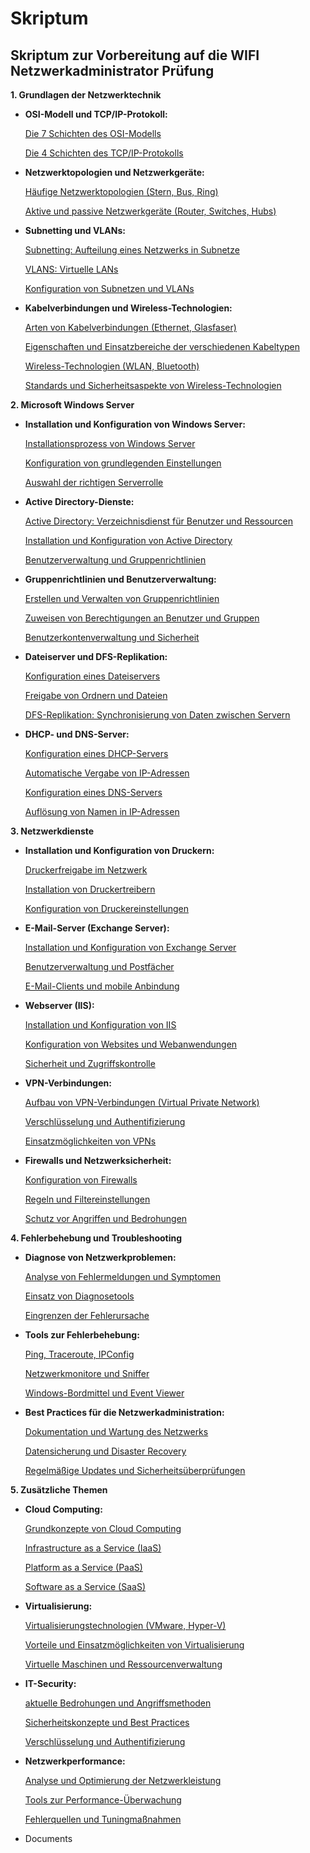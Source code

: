 # Skriptum

## **Skriptum zur Vorbereitung auf die WIFI Netzwerkadministrator Prüfung**

**1. Grundlagen der Netzwerktechnik**

- **OSI-Modell und TCP/IP-Protokoll:**
    
    [Die 7 Schichten des OSI-Modells](https://www.notion.so/Die-7-Schichten-des-OSI-Modells-6aca7a7359b341a486fe18c37e3f3d0b?pvs=21)
    
    [Die 4 Schichten des TCP/IP-Protokolls](https://www.notion.so/Die-4-Schichten-des-TCP-IP-Protokolls-a144b01d7ea84be7a7c07915476ee4c2?pvs=21)
    
- **Netzwerktopologien und Netzwerkgeräte:**
    
    [Häufige Netzwerktopologien (Stern, Bus, Ring)](https://www.notion.so/H-ufige-Netzwerktopologien-Stern-Bus-Ring-733835731c524daf8a05636b911265f0?pvs=21)
    
    [Aktive und passive Netzwerkgeräte (Router, Switches, Hubs)](https://www.notion.so/Aktive-und-passive-Netzwerkger-te-Router-Switches-Hubs-b8ab0e971493497281448cc7b20745fd?pvs=21)
    
- **Subnetting und VLANs:**
    
    [Subnetting: Aufteilung eines Netzwerks in Subnetze](https://www.notion.so/Subnetting-Aufteilung-eines-Netzwerks-in-Subnetze-3b0a374a38df4d6daf2bc554c68108e6?pvs=21)
    
    [VLANS: Virtuelle LANs](https://www.notion.so/VLANS-Virtuelle-LANs-f7c5b9b0316e434cb83d837f894bade1?pvs=21)
    
    [Konfiguration von Subnetzen und VLANs](https://www.notion.so/Konfiguration-von-Subnetzen-und-VLANs-cf85e5aecf3b47dab0899dbf7524f9ff?pvs=21)
    
- **Kabelverbindungen und Wireless-Technologien:**
    
    [Arten von Kabelverbindungen (Ethernet, Glasfaser)](https://www.notion.so/Arten-von-Kabelverbindungen-Ethernet-Glasfaser-5f2e1d2a779c47d5ba2cb4081fdf2fd9?pvs=21)
    
    [Eigenschaften und Einsatzbereiche der verschiedenen Kabeltypen](https://www.notion.so/Eigenschaften-und-Einsatzbereiche-der-verschiedenen-Kabeltypen-12a348735b944f1eb92179e165160851?pvs=21)
    
    [Wireless-Technologien (WLAN, Bluetooth)](https://www.notion.so/Wireless-Technologien-WLAN-Bluetooth-7d2d154fde94437eb7518c3f77ba2572?pvs=21)
    
    [Standards und Sicherheitsaspekte von Wireless-Technologien](https://www.notion.so/Standards-und-Sicherheitsaspekte-von-Wireless-Technologien-4dd2f0d3ad4c4c65a4cdc3c36eed4ac2?pvs=21)
    

**2. Microsoft Windows Server**

- **Installation und Konfiguration von Windows Server:**
    
    [Installationsprozess von Windows Server](https://www.notion.so/Installationsprozess-von-Windows-Server-97c3be9e0fff411ca9cd4f25b6e79d8b?pvs=21)
    
    [Konfiguration von grundlegenden Einstellungen](https://www.notion.so/Konfiguration-von-grundlegenden-Einstellungen-8073f5eb4ce649b799a692a60d3acb2a?pvs=21)
    
    [Auswahl der richtigen Serverrolle](https://www.notion.so/Auswahl-der-richtigen-Serverrolle-d23d584aaef340e782132e2e560aade3?pvs=21)
    
- **Active Directory-Dienste:**
    
    [Active Directory: Verzeichnisdienst für Benutzer und Ressourcen](https://www.notion.so/Active-Directory-Verzeichnisdienst-f-r-Benutzer-und-Ressourcen-dfdc9e1d888f4af49323c0a31e3e120f?pvs=21)
    
    [Installation und Konfiguration von Active Directory](https://www.notion.so/Installation-und-Konfiguration-von-Active-Directory-c28fdc85cc364e68b708130b09a38271?pvs=21)
    
    [Benutzerverwaltung und Gruppenrichtlinien](https://www.notion.so/Benutzerverwaltung-und-Gruppenrichtlinien-1aae873d90c64b0389ca66298359da95?pvs=21)
    
- **Gruppenrichtlinien und Benutzerverwaltung:**
    
    [Erstellen und Verwalten von Gruppenrichtlinien](https://www.notion.so/Erstellen-und-Verwalten-von-Gruppenrichtlinien-541feb0eb0904b6a973f1a768a8ebe34?pvs=21)
    
    [Zuweisen von Berechtigungen an Benutzer und Gruppen](https://www.notion.so/Zuweisen-von-Berechtigungen-an-Benutzer-und-Gruppen-123099ee1be84440a684b3377df7f830?pvs=21)
    
    [Benutzerkontenverwaltung und Sicherheit](https://www.notion.so/Benutzerkontenverwaltung-und-Sicherheit-d7d0c5af657646a9a8b78a352d57f0ea?pvs=21)
    
- **Dateiserver und DFS-Replikation:**
    
    [Konfiguration eines Dateiservers](https://www.notion.so/Konfiguration-eines-Dateiservers-b3aaa558fa584ff58d500a44ccdfd34c?pvs=21)
    
    [Freigabe von Ordnern und Dateien](https://www.notion.so/Freigabe-von-Ordnern-und-Dateien-b18a72f93aa84330a4fc55d0bf4c6a47?pvs=21)
    
    [DFS-Replikation: Synchronisierung von Daten zwischen Servern](https://www.notion.so/DFS-Replikation-Synchronisierung-von-Daten-zwischen-Servern-522251256398445abf4e3601a1c0a608?pvs=21)
    
- **DHCP- und DNS-Server:**
    
    [Konfiguration eines DHCP-Servers](https://www.notion.so/Konfiguration-eines-DHCP-Servers-de322886b19b40a293441d7c01f3dddc?pvs=21)
    
    [Automatische Vergabe von IP-Adressen](https://www.notion.so/Automatische-Vergabe-von-IP-Adressen-2ed8646316f54220b9e25d0a2292424e?pvs=21)
    
    [Konfiguration eines DNS-Servers](https://www.notion.so/Konfiguration-eines-DNS-Servers-0f0395d0c7324c9d9930651bced426b6?pvs=21)
    
    [Auflösung von Namen in IP-Adressen](https://www.notion.so/Aufl-sung-von-Namen-in-IP-Adressen-70d781b3544d4a898f9e3a7b06bc78c4?pvs=21)
    

**3. Netzwerkdienste**

- **Installation und Konfiguration von Druckern:**
    
    [Druckerfreigabe im Netzwerk](https://www.notion.so/Druckerfreigabe-im-Netzwerk-79e12bb4a13c4c769955251e6e0960da?pvs=21)
    
    [Installation von Druckertreibern](https://www.notion.so/Installation-von-Druckertreibern-0c1e7576c8244e08932f6de8e5edcfb9?pvs=21)
    
    [Konfiguration von Druckereinstellungen](https://www.notion.so/Konfiguration-von-Druckereinstellungen-db15b796c38644779d5bf354a8c8343d?pvs=21)
    
- **E-Mail-Server (Exchange Server):**
    
    [Installation und Konfiguration von Exchange Server](https://www.notion.so/Installation-und-Konfiguration-von-Exchange-Server-40ac764ebf274258812f9311d008a2e1?pvs=21)
    
    [Benutzerverwaltung und Postfächer](https://www.notion.so/Benutzerverwaltung-und-Postf-cher-233bde5aedbe43b5a7a4c8744018f20c?pvs=21)
    
    [E-Mail-Clients und mobile Anbindung](https://www.notion.so/E-Mail-Clients-und-mobile-Anbindung-52cb64ba6b234e948a9c5bf6028cc404?pvs=21)
    
- **Webserver (IIS):**
    
    [Installation und Konfiguration von IIS](https://www.notion.so/Installation-und-Konfiguration-von-IIS-15d91b0ab1754a4196ff0f3f61614c40?pvs=21)
    
    [Konfiguration von Websites und Webanwendungen](https://www.notion.so/Konfiguration-von-Websites-und-Webanwendungen-5a6fa160829a429bb2b7f4a161519f6f?pvs=21)
    
    [Sicherheit und Zugriffskontrolle](https://www.notion.so/Sicherheit-und-Zugriffskontrolle-0e21800ee67d40ffb053d1d4c7c6d128?pvs=21)
    
- **VPN-Verbindungen:**
    
    [Aufbau von VPN-Verbindungen (Virtual Private Network)](https://www.notion.so/Aufbau-von-VPN-Verbindungen-Virtual-Private-Network-27d051bbe13c4638a7f9e7086b4d5656?pvs=21)
    
    [Verschlüsselung und Authentifizierung](https://www.notion.so/Verschl-sselung-und-Authentifizierung-deba25e0f51a49ec938bccc1303cee12?pvs=21)
    
    [Einsatzmöglichkeiten von VPNs](https://www.notion.so/Einsatzm-glichkeiten-von-VPNs-1b88f279c81a468ea52d1f00eef75e35?pvs=21)
    
- **Firewalls und Netzwerksicherheit:**
    
    [Konfiguration von Firewalls](https://www.notion.so/Konfiguration-von-Firewalls-28b92caf2edd4ed8bb3e269a2a05b88c?pvs=21)
    
    [Regeln und Filtereinstellungen](https://www.notion.so/Regeln-und-Filtereinstellungen-b0a5b0cdf49a418bbdd8e9c8b4d2d822?pvs=21)
    
    [Schutz vor Angriffen und Bedrohungen](https://www.notion.so/Schutz-vor-Angriffen-und-Bedrohungen-2c78dc9071f64de0a542594fa77cd11e?pvs=21)
    

**4. Fehlerbehebung und Troubleshooting**

- **Diagnose von Netzwerkproblemen:**
    
    [Analyse von Fehlermeldungen und Symptomen](https://www.notion.so/Analyse-von-Fehlermeldungen-und-Symptomen-33a0c162915847f5ae6281166c1e422e?pvs=21)
    
    [Einsatz von Diagnosetools](https://www.notion.so/Einsatz-von-Diagnosetools-71ff22dfa96a446ebcc024bcedf100c1?pvs=21)
    
    [Eingrenzen der Fehlerursache](https://www.notion.so/Eingrenzen-der-Fehlerursache-8842de70ae5c4500a395e6f10ad808ed?pvs=21)
    
- **Tools zur Fehlerbehebung:**
    
    [Ping, Traceroute, IPConfig](https://www.notion.so/Ping-Traceroute-IPConfig-562eb461dd38433d9e0be6c6167acfe1?pvs=21)
    
    [Netzwerkmonitore und Sniffer](https://www.notion.so/Netzwerkmonitore-und-Sniffer-ed3d92af75ea4bd7a8f7e27c03b8ae6f?pvs=21)
    
    [Windows-Bordmittel und Event Viewer](https://www.notion.so/Windows-Bordmittel-und-Event-Viewer-6ec3193a253843bab3728ec491fb2e0b?pvs=21)
    
- **Best Practices für die Netzwerkadministration:**
    
    [Dokumentation und Wartung des Netzwerks](https://www.notion.so/Dokumentation-und-Wartung-des-Netzwerks-af8d16e68b9b44b9896fef0705fdff1a?pvs=21)
    
    [Datensicherung und Disaster Recovery](https://www.notion.so/Datensicherung-und-Disaster-Recovery-97925be2fee54ade81281102ad0ba342?pvs=21)
    
    [Regelmäßige Updates und Sicherheitsüberprüfungen](https://www.notion.so/Regelm-ige-Updates-und-Sicherheits-berpr-fungen-c150955a14e14b58859eb307a48c8041?pvs=21)
    

**5. Zusätzliche Themen**

- **Cloud Computing:**
    
    [Grundkonzepte von Cloud Computing](https://www.notion.so/Grundkonzepte-von-Cloud-Computing-4596cfa28f664a268bc5fae813c9bf9b?pvs=21)
    
    [Infrastructure as a Service (IaaS)](https://www.notion.so/Infrastructure-as-a-Service-IaaS-044be6b63c704da3907fabd58f702f05?pvs=21)
    
    [Platform as a Service (PaaS)](https://www.notion.so/Platform-as-a-Service-PaaS-9364b70dd1e1481489dbc76826075ab2?pvs=21)
    
    [Software as a Service (SaaS)](https://www.notion.so/Software-as-a-Service-SaaS-f11bb5f80c8744daaa253a77680c641e?pvs=21)
    
- **Virtualisierung:**
    
    [Virtualisierungstechnologien (VMware, Hyper-V)](https://www.notion.so/Virtualisierungstechnologien-VMware-Hyper-V-edcfbf38bdba4740b33b855b050a2593?pvs=21)
    
    [Vorteile und Einsatzmöglichkeiten von Virtualisierung](https://www.notion.so/Vorteile-und-Einsatzm-glichkeiten-von-Virtualisierung-8e50623d33a946c387693abe2426c6b2?pvs=21)
    
    [Virtuelle Maschinen und Ressourcenverwaltung](https://www.notion.so/Virtuelle-Maschinen-und-Ressourcenverwaltung-7fd638a082f74e4ca56ecf8ddc5901bd?pvs=21)
    
- **IT-Security:**
    
    [aktuelle Bedrohungen und Angriffsmethoden](https://www.notion.so/aktuelle-Bedrohungen-und-Angriffsmethoden-384d0650f70c49f6ac5e5342e308bbd3?pvs=21)
    
    [Sicherheitskonzepte und Best Practices](https://www.notion.so/Sicherheitskonzepte-und-Best-Practices-17cf898dd6b94870804dc9ca86960688?pvs=21)
    
    [Verschlüsselung und Authentifizierung](https://www.notion.so/Verschl-sselung-und-Authentifizierung-ea32aeca869443d5b76dae9ec8f6ee59?pvs=21)
    
- **Netzwerkperformance:**
    
    [Analyse und Optimierung der Netzwerkleistung](https://www.notion.so/Analyse-und-Optimierung-der-Netzwerkleistung-e1338c69dfc94063a0796d4775541e7f?pvs=21)
    
    [Tools zur Performance-Überwachung](https://www.notion.so/Tools-zur-Performance-berwachung-3c0b87fd8bcb4b7dbf6ff4dfb3b5dcff?pvs=21)
    
    [Fehlerquellen und Tuningmaßnahmen](https://www.notion.so/Fehlerquellen-und-Tuningma-nahmen-57955264776b4b4294a9ca8b9b805f35?pvs=21)
    
- Documents